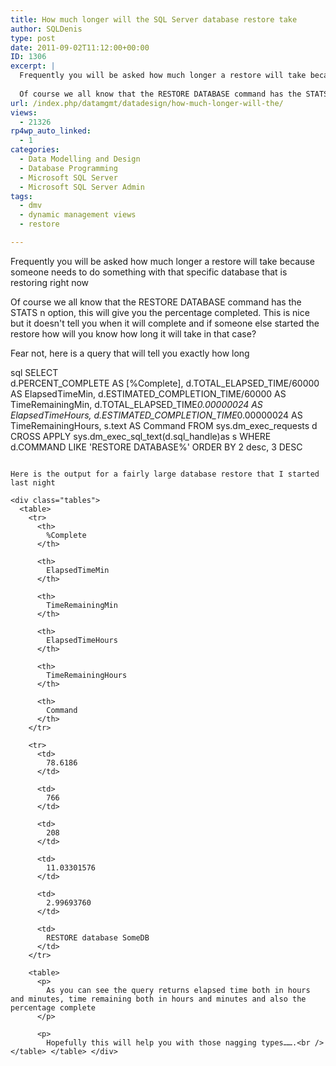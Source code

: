 ```yaml
---
title: How much longer will the SQL Server database restore take
author: SQLDenis
type: post
date: 2011-09-02T11:12:00+00:00
ID: 1306
excerpt: |
  Frequently you will be asked how much longer a restore will take because someone needs to do something with that specific database that is restoring right now
  
  Of course we all know that the RESTORE DATABASE command has the STATS n option, this will g&hellip;
url: /index.php/datamgmt/datadesign/how-much-longer-will-the/
views:
  - 21326
rp4wp_auto_linked:
  - 1
categories:
  - Data Modelling and Design
  - Database Programming
  - Microsoft SQL Server
  - Microsoft SQL Server Admin
tags:
  - dmv
  - dynamic management views
  - restore

---
```

Frequently you will be asked how much longer a restore will take because someone needs to do something with that specific database that is restoring right now

Of course we all know that the RESTORE DATABASE command has the STATS n option, this will give you the percentage completed. This is nice but it doesn't tell you when it will complete and if someone else started the restore how will you know how long it will take in that case?

Fear not, here is a query that will tell you exactly how long

sql
SELECT	
    d.PERCENT_COMPLETE AS [%Complete],
    d.TOTAL_ELAPSED_TIME/60000 AS ElapsedTimeMin,
    d.ESTIMATED_COMPLETION_TIME/60000	AS TimeRemainingMin,
    d.TOTAL_ELAPSED_TIME*0.00000024 AS ElapsedTimeHours,
    d.ESTIMATED_COMPLETION_TIME*0.00000024	AS TimeRemainingHours,
    s.text AS Command
FROM	sys.dm_exec_requests d 
CROSS APPLY sys.dm_exec_sql_text(d.sql_handle)as s
WHERE  d.COMMAND LIKE 'RESTORE DATABASE%'
ORDER	BY 2 desc, 3 DESC
```

Here is the output for a fairly large database restore that I started last night

<div class="tables">
  <table>
    <tr>
      <th>
        %Complete
      </th>
      
      <th>
        ElapsedTimeMin
      </th>
      
      <th>
        TimeRemainingMin
      </th>
      
      <th>
        ElapsedTimeHours
      </th>
      
      <th>
        TimeRemainingHours
      </th>
      
      <th>
        Command
      </th>
    </tr>
    
    <tr>
      <td>
        78.6186
      </td>
      
      <td>
        766
      </td>
      
      <td>
        208
      </td>
      
      <td>
        11.03301576
      </td>
      
      <td>
        2.99693760
      </td>
      
      <td>
        RESTORE database SomeDB
      </td>
    </tr>
    
    <table>
      <p>
        As you can see the query returns elapsed time both in hours and minutes, time remaining both in hours and minutes and also the percentage complete
      </p>
      
      <p>
        Hopefully this will help you with those nagging types…….<br /> </table> </table> </div>